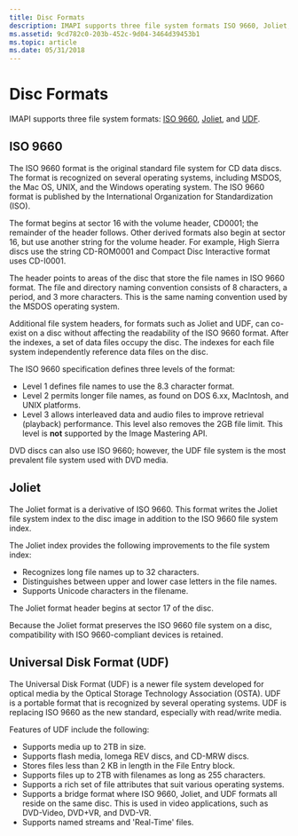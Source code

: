 ```yaml
---
title: Disc Formats
description: IMAPI supports three file system formats ISO 9660, Joliet, and UDF.
ms.assetid: 9cd782c0-203b-452c-9d04-3464d39453b1
ms.topic: article
ms.date: 05/31/2018
---
```


# Disc Formats

IMAPI supports three file system formats: [ISO 9660](#iso-9660), [Joliet](#joliet), and [UDF](#universal-disk-format-udf).

## ISO 9660

The ISO 9660 format is the original standard file system for CD data discs. The format is recognized on several operating systems, including MSDOS, the Mac OS, UNIX, and the Windows operating system. The ISO 9660 format is published by the International Organization for Standardization (ISO).

The format begins at sector 16 with the volume header, CD0001; the remainder of the header follows. Other derived formats also begin at sector 16, but use another string for the volume header. For example, High Sierra discs use the string CD-ROM0001 and Compact Disc Interactive format uses CD-I0001.

The header points to areas of the disc that store the file names in ISO 9660 format. The file and directory naming convention consists of 8 characters, a period, and 3 more characters. This is the same naming convention used by the MSDOS operating system.

Additional file system headers, for formats such as Joliet and UDF, can co-exist on a disc without affecting the readability of the ISO 9660 format. After the indexes, a set of data files occupy the disc. The indexes for each file system independently reference data files on the disc.

The ISO 9660 specification defines three levels of the format:

-   Level 1 defines file names to use the 8.3 character format.
-   Level 2 permits longer file names, as found on DOS 6.xx, MacIntosh, and UNIX platforms.
-   Level 3 allows interleaved data and audio files to improve retrieval (playback) performance. This level also removes the 2GB file limit. This level is **not** supported by the Image Mastering API.

DVD discs can also use ISO 9660; however, the UDF file system is the most prevalent file system used with DVD media.

## Joliet

The Joliet format is a derivative of ISO 9660. This format writes the Joliet file system index to the disc image in addition to the ISO 9660 file system index.

The Joliet index provides the following improvements to the file system index:

-   Recognizes long file names up to 32 characters.
-   Distinguishes between upper and lower case letters in the file names.
-   Supports Unicode characters in the filename.

The Joliet format header begins at sector 17 of the disc.

Because the Joliet format preserves the ISO 9660 file system on a disc, compatibility with ISO 9660-compliant devices is retained.

## Universal Disk Format (UDF)

The Universal Disk Format (UDF) is a newer file system developed for optical media by the Optical Storage Technology Association (OSTA). UDF is a portable format that is recognized by several operating systems. UDF is replacing ISO 9660 as the new standard, especially with read/write media.

Features of UDF include the following:

-   Supports media up to 2TB in size.
-   Supports flash media, Iomega REV discs, and CD-MRW discs.
-   Stores files less than 2 KB in length in the File Entry block.
-   Supports files up to 2TB with filenames as long as 255 characters.
-   Supports a rich set of file attributes that suit various operating systems.
-   Supports a bridge format where ISO 9660, Joliet, and UDF formats all reside on the same disc. This is used in video applications, such as DVD-Video, DVD+VR, and DVD-VR.
-   Supports named streams and 'Real-Time' files.

 

 




